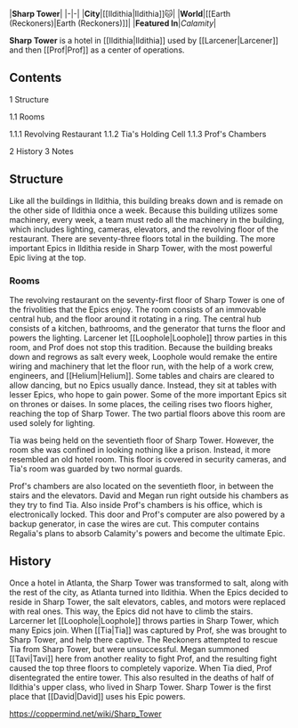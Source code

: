 |**Sharp Tower**|
|-|-|
|**City**|[[Ildithia\|Ildithia]]🐱︎|
|**World**|[[Earth (Reckoners)\|Earth (Reckoners)]]|
|**Featured In**|*Calamity*|

**Sharp Tower** is a hotel in [[Ildithia\|Ildithia]] used by [[Larcener\|Larcener]] and then [[Prof\|Prof]] as a center of operations.

## Contents

1 Structure

1.1 Rooms

1.1.1 Revolving Restaurant
1.1.2 Tia's Holding Cell
1.1.3 Prof's Chambers




2 History
3 Notes


## Structure
Like all the buildings in Ildithia, this building breaks down and is remade on the other side of Ildithia once a week. Because this building utilizes some machinery, every week, a team must redo all the machinery in the building, which includes lighting, cameras, elevators, and the revolving floor of the restaurant. There are seventy-three floors total in the building. The more important Epics in Ildithia reside in Sharp Tower, with the most powerful Epic living at the top.

### Rooms

The revolving restaurant on the seventy-first floor of Sharp Tower is one of the frivolities that the Epics enjoy. The room consists of an immovable central hub, and the floor around it rotating in a ring. The central hub consists of a kitchen, bathrooms, and the generator that turns the floor and powers the lighting. Larcener let [[Loophole\|Loophole]] throw parties in this room, and Prof does not stop this tradition. Because the building breaks down and regrows as salt every week, Loophole would remake the entire wiring and machinery that let the floor run, with the help of a work crew, engineers, and [[Helium\|Helium]].
Some tables and chairs are cleared to allow dancing, but no Epics usually dance. Instead, they sit at tables with lesser Epics, who hope to gain power. Some of the more important Epics sit on thrones or daises.
In some places, the ceiling rises two floors higher, reaching the top of Sharp Tower. The two partial floors above this room are used solely for lighting.


Tia was being held on the seventieth floor of Sharp Tower. However, the room she was confined in looking nothing like a prison. Instead, it more resembled an old hotel room. This floor is covered in security cameras, and Tia's room was guarded by two normal guards.


Prof's chambers are also located on the seventieth floor, in between the stairs and the elevators. David and Megan run right outside his chambers as they try to find Tia. Also inside Prof's chambers is his office, which is electronically locked. This door and Prof's computer are also powered by a backup generator, in case the wires are cut. This computer contains Regalia's plans to absorb Calamity's powers and become the ultimate Epic.

## History
Once a hotel in Atlanta, the Sharp Tower was transformed to salt, along with the rest of the city, as Atlanta turned into Ildithia. When the Epics decided to reside in Sharp Tower, the salt elevators, cables, and motors were replaced with real ones. This way, the Epics did not have to climb the stairs. Larcerner let [[Loophole\|Loophole]] throws parties in Sharp Tower, which many Epics join.
When [[Tia\|Tia]] was captured by Prof, she was brought to Sharp Tower, and help there captive. The Reckoners attempted to rescue Tia from Sharp Tower, but were unsuccessful. Megan summoned [[Tavi\|Tavi]] here from another reality to fight Prof, and the resulting fight caused the top three floors to completely vaporize. When Tia died, Prof disentegrated the entire tower. This also resulted in the deaths of half of Ildithia's upper class, who lived in Sharp Tower.
Sharp Tower is the first place that [[David\|David]] uses his Epic powers.



https://coppermind.net/wiki/Sharp_Tower